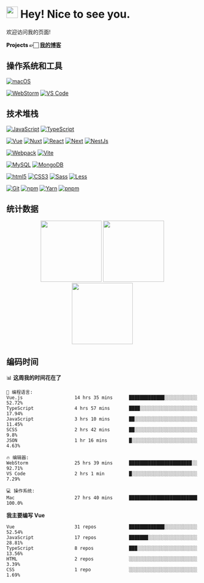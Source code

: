# <img src="https://emojis.slackmojis.com/emojis/images/1531849430/4246/blob-sunglasses.gif?1531849430" width="30"/> Hey! Nice to see you.

欢迎访问我的页面!

<p style="font-weight:800;">
    Projects 👉🏻
    <a href="https://blog.fassr.com/">我的博客</a> 
  </p>

## 操作系统和工具
[![macOS](https://img.shields.io/badge/macOS-Monterey-000000?style=flat-square&logo=apple)](https://www.apple.com/macos/monterey/)

[![WebStorm](https://img.shields.io/badge/IDE-WebStorm-000000?style=flat-square&logo=WebStorm)](https://www.jetbrains.com/webstorm/)
[![VS Code](https://img.shields.io/badge/IDE-VSCode-007ACC?style=flat-square&logo=Visual-studio-code)](https://code.visualstudio.com/)

[//]: # "[![IntelliJ]&#40;https://img.shields.io/badge/IDE-IntelliJ-000000?style=flat-square&logo=IntelliJIDEA&#41;]&#40;https://www.jetbrains.com/webstorm/&#41;"

## 技术堆栈
[![JavaScript](https://img.shields.io/badge/-JavaScript-F7DF1E?style=flat-square&logo=javascript&logoColor=000000&labelColor=%23F7DF1C&color=%23FFCE5A)](https://www.javascript.com/)
[![TypeScript](https://img.shields.io/badge/-TypeScript-3178C6?style=flat-square&logo=typescript&logoColor=ffffff)](https://www.typescriptlang.org/)

[![Vue](https://img.shields.io/badge/-Vue-4FC08D?style=flat-square&logo=vue.js&logoColor=ffffff)](https://vuejs.org/)
[![Nuxt](https://img.shields.io/badge/-Nuxt-00DC82?style=flat-square&logo=nuxt.js&logoColor=ffffff)](https://nuxtjs.org/)
[![React](https://img.shields.io/badge/-React-61DAFB?style=flat-square&logo=react&logoColor=ffffff)](https://reactjs.org/)
[![Next](https://img.shields.io/badge/-Next-000000?style=flat-square&logo=next.js&logoColor=ffffff)](https://nextjs.org/)
[![NestJs](https://img.shields.io/badge/-NestJs-E0234E?style=flat-square&logo=nestjs&logoColor=ffffff)](https://nestjs.com/)

[![Webpack](https://img.shields.io/badge/-Webpack-8DD6F9?style=flat-square&logo=webpack&logoColor=ffffff)](https://webpack.js.org/)
[![Vite](https://img.shields.io/badge/-Vite-646CFF?style=flat-square&logo=Vite&logoColor=ffffff)](https://vitejs.dev/)

[![MySQL](https://img.shields.io/badge/-MySQL-4479A1?style=flat-square&logo=MySQL&logoColor=ffffff)](https://www.mysql.com/)
[![MongoDB](https://img.shields.io/badge/-MongoDB-47A248?style=flat-square&logo=MongoDB&logoColor=ffffff)](https://www.mongodb.com/)

[![html5](https://img.shields.io/badge/-HTML5-E34F26?style=flat-square&logo=html5&logoColor=ffffff)](https://www.w3schools.com/html/)
[![CSS3](https://img.shields.io/badge/-CSS3-1572B6?style=flat-square&logo=CSS3&logoColor=ffffff)](https://www.w3schools.com/css/)
[![Sass](https://img.shields.io/badge/-Sass-CC6699?style=flat-square&logo=sass&logoColor=ffffff)](https://sass-lang.com/)
[![Less](https://img.shields.io/badge/-Less-1D365D?style=flat-square&logo=Less&logoColor=ffffff)](https://less.bootcss.com/)

[![Git](https://img.shields.io/badge/-Git-%23F05032?style=flat-square&logo=git&logoColor=%23ffffff)](https://git-scm.com/)
[![npm](https://img.shields.io/badge/-NPM-CB3837?style=flat-square&logo=npm&logoColor=ffffff)](http://npmjs.com/)
[![Yarn](https://img.shields.io/badge/-Yarn-2C8EBB?style=flat-square&logo=Yarn&logoColor=ffffff)](https://yarnpkg.com/)
[![pnpm](https://img.shields.io/badge/-pnpm-f69220?style=flat-square&logo=pnpm&logoColor=ffffff)](https://pnpm.io/)


## 统计数据

<div>
<!--https://github-readme-stats.vercel.app-->
    <div align="center">
        <span></span>
        <picture>
            <source media="(prefers-color-scheme: dark)" srcset="https://github-readme-stats-git-masterrstaa-rickstaa.vercel.app/api?username=sunpm&count_private=true&theme=gruvbox&show_icons=true">
            <img height="160px" src="https://github-readme-stats-git-masterrstaa-rickstaa.vercel.app/api?username=sunpm&count_private=true&theme=flag-india&show_icons=true" />
       </picture>
        <span></span>
        <picture>
            <source media="(prefers-color-scheme: dark)" srcset="https://github-readme-stats-git-masterrstaa-rickstaa.vercel.app/api/top-langs/?username=sunpm&layout=compact&theme=gruvbox">
            <img height="160px" src="https://github-readme-stats-git-masterrstaa-rickstaa.vercel.app/api/top-langs/?username=sunpm&layout=compact&theme=flag-india" />
       </picture>
        <span></span>
    </div>
    <div align="center">
    	<picture>
            <source media="(prefers-color-scheme: dark)" srcset="https://github-readme-streak-stats.herokuapp.com/?user=sunpm&theme=gruvbox">
            <img height="160px" src="https://github-readme-streak-stats.herokuapp.com/?user=sunpm&theme=flag-india" />
       </picture>
    </div>
</div>

## 编码时间

<!--START_SECTION:waka-->
📊 **这周我的时间花在了** 

```text
💬 编程语言: 
Vue.js                   14 hrs 35 mins      █████████████░░░░░░░░░░░░   52.72% 
TypeScript               4 hrs 57 mins       ████░░░░░░░░░░░░░░░░░░░░░   17.94% 
JavaScript               3 hrs 10 mins       ██░░░░░░░░░░░░░░░░░░░░░░░   11.45% 
SCSS                     2 hrs 42 mins       ██░░░░░░░░░░░░░░░░░░░░░░░   9.8% 
JSON                     1 hr 16 mins        █░░░░░░░░░░░░░░░░░░░░░░░░   4.63%

🔥 编辑器: 
WebStorm                 25 hrs 39 mins      ███████████████████████░░   92.71% 
VS Code                  2 hrs 1 min         █░░░░░░░░░░░░░░░░░░░░░░░░   7.29%

💻 操作系统: 
Mac                      27 hrs 40 mins      █████████████████████████   100.0%

```

**我主要编写 Vue** 

```text
Vue                      31 repos            █████████████░░░░░░░░░░░░   52.54% 
JavaScript               17 repos            ███████░░░░░░░░░░░░░░░░░░   28.81% 
TypeScript               8 repos             ███░░░░░░░░░░░░░░░░░░░░░░   13.56% 
HTML                     2 repos             ░░░░░░░░░░░░░░░░░░░░░░░░░   3.39% 
CSS                      1 repo              ░░░░░░░░░░░░░░░░░░░░░░░░░   1.69%

```



<!--END_SECTION:waka-->

